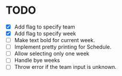 # TODO

- [x] Add flag to specify team
- [x] Add flag to specify week
- [ ] Make text bold for current week.
- [ ] Implement pretty printing for Schedule.
- [ ] Allow selecting only one week
- [ ] Handle bye weeks
- [ ] Throw error if the team input is unknown.
